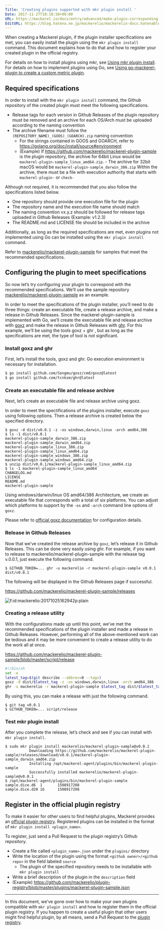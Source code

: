 ```yaml
---
Title: 'Creating plugins supported with mkr plugin install '
Date: 2017-11-27T18:18:58+09:00
URL: https://mackerel.io/docs/entry/advanced/make-plugin-corresponding-to-installer
EditURL: https://blog.hatena.ne.jp/mackerelio/mackerelio-docs.hatenablog.mackerel.io/atom/entry/8599973812321593891
---
```


When creating a Mackerel plugin, if the plugin installer specifications are met, you can easily install the plugin using the `mkr plugin install` command. This document explains how to do that and how to register your created plugin in the official registry.

For details on how to install plugins using mkr, see [Using mkr plugin install](https://mackerel.io/docs/entry/advanced/install-plugin-by-mkr). For details on how to implement plugins using Go, see [Using go-mackerel-plugin to create a custom metric plugin](https://mackerel.io/docs/entry/advanced/go-mackerel-plugin).

## Required specifications

In order to install with the `mkr plugin install` command, the Github repository of the created plugin must meet the following specifications.

- Release tags for each version in Github Releases of the plugin repository must be removed and an archive for each OS/Arch must be uploaded according to the naming convention
- The archive filename must follow the `(REPOSITORY_NAME)_(GOOS)_(GOARCH).zip` naming convention
    - For the strings contained in GOOS and GOARCH, refer to  https://golang.org/doc/install/source#environment
    - (Example) If https://github.com/mackerelio/mackerel-plugin-sample is the plugin repository, the archive for 64bit Linux would be `mackerel-plugin-sample_linux_amd64.zip`. - The archive for 32bit macOS would be `mackerel-plugin-sample_darwin_386.zip`
Within the archive, there must be a file with execution authority that starts with `mackerel-plugin-` or `check-`

Although not required, it is recommended that you also follow the specifications listed below.

- One repository should provide one execution file for the plugin
- The repository name and the execution file name should match
- The naming convention vx.y.z should be followed for release tags uploaded in Github Releases (Example: v1.2.3)
- The README.md and LICENSE file should be included in the archive

Additionally, as long as the required specifications are met, even plugins not implemented using Go can be installed using the `mkr plugin install` command.

Refer to [mackerelio/mackerel-plugin-sample](https://github.com/mackerelio/mackerel-plugin-sample) for samples that meet the recommended specifications.

## Configuring the plugin to meet specifications
So now let’s try configuring your plugin to correspond with the recommended specifications. We’ll use the sample repository [mackerelio/mackerel-plugin-sample](https://github.com/mackerelio/mackerel-plugin-sample)  as an example.

In order to meet the specifications of the plugin installer, you’ll need to do three things: create an executable file, create a release archive, and make a release in Github Releases. Since the mackerel-plugin-sample is implemented with Go, we’ll create the executable file and release archive with [goxz](https://github.com/Songmu/goxz) and make the release in Github Releases with [ghr](https://github.com/tcnksm/ghr). For this example, we’ll be using the tools goxz + ghr , but as long as the specifications are met, the type of tool is not significant.

### Install goxz and ghr
First, let’s install the tools, goxz and ghr. Go execution environment is necessary for installation.

```sh
$ go install github.com/Songmu/goxz/cmd/goxz@latest
$ go install github.com/tcnksm/ghr@latest
```


### Create an executable file and release archive
Next, let’s create an executable file and release archive using goxz.

In order to meet the spectifications of the plugins installer, execute `goxz` using following options.  Then a release archive is created below the specified directory.

```console
$ goxz -d dist/v0.0.1 -z -os windows,darwin,linux -arch amd64,386
$ ls -1 dist/v0.0.1
mackerel-plugin-sample_darwin_386.zip
mackerel-plugin-sample_darwin_amd64.zip
mackerel-plugin-sample_linux_386.zip
mackerel-plugin-sample_linux_amd64.zip
mackerel-plugin-sample_windows_386.zip
mackerel-plugin-sample_windows_amd64.zip
$ unzip dist/v0.0.1/mackerel-plugin-sample_linux_amd64.zip
$ ls -1 mackerel-plugin-sample_linux_amd64
CHANGELOG.md
LICENSE
README.md
mackerel-plugin-sample
```

Using windows/darwin/linux OS amd64/386 Architecture, we create an executable file that corresponds with a total of six platforms. You can adjust which platforms to support by the `-os` and `-arch` command line options of `goxz`.

Please refer to [official goxz documentation](https://github.com/Songmu/goxz) for configuration details.

### Release in Github Releases
Now that we’ve created the release archive by `goxz`, let’s release it in Github Releases. This can be done very easily using ghr. For example, if you want to release to mackerelio/mackerel-plugin-sample with the release tag v.0.0.1, just execute the following command.


```console
$ GITHUB_TOKEN=... ghr -u mackerelio -r mackerel-plugin-sample v0.0.1 dist/v0.0.1
```


The following will be displayed in the Github Releases page if successful.

https://github.com/mackerelio/mackerel-plugin-sample/releases
<p><span itemscope="" itemtype="http://schema.org/Photograph"><img src="https://cdn-ak.f.st-hatena.com/images/fotolife/m/mackerelio/20171025/20171025162942.png" alt="f:id:mackerelio:20171025162942p:plain" title="f:id:mackerelio:20171025162942p:plain" class="hatena-fotolife" itemprop="image"></span></p>

### Creating a release utility
With the configurations made up until this point, we’ve met the recommended specifications of the plugin installer and made a release in Github Releases. However, performing all of the above-mentioned work can be tedious and it may be more convenient to create a release utility to do the work all at once.

https://github.com/mackerelio/mackerel-plugin-sample/blob/master/script/release
```sh
#!/bin/sh
set -e
latest_tag=$(git describe --abbrev=0 --tags)
goxz -d dist/$latest_tag -z -os windows,darwin,linux -arch amd64,386
ghr -u mackerelio -r mackerel-plugin-sample $latest_tag dist/$latest_tag
```


By using this, you can make a release with just the following command.

```console
$ git tag v0.0.1
$ GITHUB_TOKEN=... script/release
```

### Test mkr plugin install
After you complete the release, let’s check and see if you can install with `mkr plugin install`.

```console
$ sudo mkr plugin install mackerelio/mackerel-plugin-sample@v0.0.1
           Downloading https://github.com/mackerelio/mackerel-plugin-sample/releases/download/v0.0.1/mackerel-plugin-sample_darwin_amd64.zip
           Installing /opt/mackerel-agent/plugins/bin/mackerel-plugin-sample
           Successfully installed mackerelio/mackerel-plugin-sample@v0.0.1
$ /opt/mackerel-agent/plugins/bin/mackerel-plugin-sample
sample.dice.d6  1       1508917208
sample.dice.d20 16      1508917208
```


## Register in the official plugin registry
To make it easier for other users to find helpful plugins, Mackerel provides an [official plugin registry](https://github.com/mackerelio/plugin-registry). Registered plugins can be installed in the format  of `mkr plugin install <plugin_name>`.

To register, just send a Pull Request to the plugin registry’s Github repository.

- Create a file called `<plugin_name>.json` under the `plugins/` directory
- Write the location of the plugin using the format `<github owner>/<github repo>` in the field labeled `source`
    - The plugin of the specified repository needs to be installable with `mkr plugin install`
- Write a brief description of the plugin in the `description` field
- (Example) https://github.com/mackerelio/plugin-registry/blob/master/plugins/mackerel-plugin-sample.json

---

In this document, we’ve gone over how to make your own plugins compatible with `mkr plugin install` and how to register them in the official plugin registry. If you happen to create a useful plugin that other users might find helpful plugin, by all means, send a Pull Request to the [plugin registry](https://github.com/mackerelio/plugin-registry).
